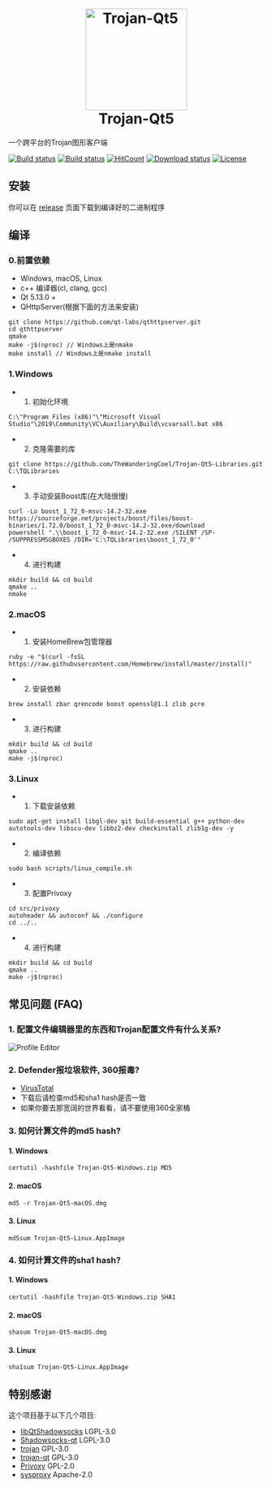 <h1 align="center">
  <img src="https://github.com/TheWanderingCoel/Trojan-Qt5/blob/master/icons/trojan-qt5.png?raw=true" alt="Trojan-Qt5" width="200">
  <br>
  Trojan-Qt5
  <br>
</h1>

一个跨平台的Trojan图形客户端

[![Build status](https://travis-ci.com/TheWanderingCoel/Trojan-Qt5.svg?branch=master)](https://travis-ci.com/TheWanderingCoel/Trojan-Qt5)
[![Build status](https://ci.appveyor.com/api/projects/status/shjhg9mlvc3c74ek?svg=true)](https://ci.appveyor.com/project/CoelWu/trojan-qt5)
[![HitCount](http://hits.dwyl.io/TheWanderingCoel/Trojan-Qt5.svg)](http://hits.dwyl.io/TheWanderingCoel/Trojan-Qt5)
[![Download status](https://img.shields.io/github/downloads/TheWanderingCoel/Trojan-Qt5/total.svg)](https://github.com/TheWanderingCoel/Trojan-Qt5/releases)
[![License](https://img.shields.io/badge/license-GPL%20V3-blue.svg?longCache=true)](https://www.gnu.org/licenses/gpl-3.0.en.html)

## 安装

你可以在 [release](https://github.com/TheWanderingCoel/Trojan-Qt5/releases) 页面下载到编译好的二进制程序

## 编译

### 0.前置依赖
- Windows, macOS, Linux
- c++ 编译器(cl, clang, gcc)
- Qt 5.13.0 +
- QHttpServer(根据下面的方法来安装)
```
git clone https://github.com/qt-labs/qthttpserver.git
cd qthttpserver
qmake
make -j$(nproc) // Windows上是nmake
make install // Windows上是nmake install
```

### 1.Windows
- 1. 初始化环境
```
C:\"Program Files (x86)"\"Microsoft Visual Studio"\2019\Community\VC\Auxiliary\Build\vcvarsall.bat x86
```
- 2. 克隆需要的库
```
git clone https://github.com/TheWanderingCoel/Trojan-Qt5-Libraries.git C:\TQLibraries
```
- 3. 手动安装Boost库(在大陆很慢)
```
curl -Lo boost_1_72_0-msvc-14.2-32.exe https://sourceforge.net/projects/boost/files/boost-binaries/1.72.0/boost_1_72_0-msvc-14.2-32.exe/download
powershell ".\\boost_1_72_0-msvc-14.2-32.exe /SILENT /SP- /SUPPRESSMSGBOXES /DIR='C:\TQLibraries\boost_1_72_0'"
```
- 4. 进行构建
```
mkdir build && cd build
qmake ..
nmake
```

### 2.macOS
- 1. 安装HomeBrew包管理器
```
ruby -e "$(curl -fsSL https://raw.githubusercontent.com/Homebrew/install/master/install)"
```
- 2. 安装依赖
```
brew install zbar qrencode boost openssl@1.1 zlib pcre
```
- 3. 进行构建
```
mkdir build && cd build
qmake ..
make -j$(nproc)
```

### 3.Linux

- 1. 下载安装依赖
```
sudo apt-get install libgl-dev git build-essential g++ python-dev autotools-dev libicu-dev libbz2-dev checkinstall zlib1g-dev -y
```
- 2. 编译依赖
```
sudo bash scripts/linux_compile.sh
```
- 3. 配置Privoxy
```
cd src/privoxy
autoheader && autoconf && ./configure
cd ../..
```
- 4. 进行构建
```
mkdir build && cd build
qmake ..
make -j$(nproc)
```

## 常见问题 (FAQ)

### 1. 配置文件编辑器里的东西和Trojan配置文件有什么关系?
![Profile Editor](https://i.imgur.com/xA58JNG.png)

### 2. Defender报垃圾软件, 360报毒?
- [VirusTotal](https://www.virustotal.com/gui/file/247faa5d67592af7583a7ebd53654383d25e258de329ee145f7d8abbf2ba7034/detection)  
- 下载后请检查md5和sha1 hash是否一致
- 如果你要去那宽阔的世界看看，请不要使用360全家桶

### 3. 如何计算文件的md5 hash?
#### 1. Windows
```
certutil -hashfile Trojan-Qt5-Windows.zip MD5
```
#### 2. macOS
```
md5 -r Trojan-Qt5-macOS.dmg
```
#### 3. Linux
```
md5sum Trojan-Qt5-Linux.AppImage
```

### 4. 如何计算文件的sha1 hash?
#### 1. Windows
```
certutil -hashfile Trojan-Qt5-Windows.zip SHA1
```
#### 2. macOS
```
shasum Trojan-Qt5-macOS.dmg
```
#### 3. Linux
```
sha1sum Trojan-Qt5-Linux.AppImage
```
## 特别感谢

这个项目基于以下几个项目:

- [libQtShadowsocks](https://github.com/shadowsocks/libQtShadowsocks) LGPL-3.0
- [Shadowsocks-qt](https://github.com/trojan-gfw/trojan-qt) LGPL-3.0
- [trojan](https://github.com/trojan-gfw/trojan) GPL-3.0
- [trojan-qt](https://github.com/trojan-gfw/trojan-qt) GPL-3.0
- [Privoxy](https://www.privoxy.org) GPL-2.0
- [sysproxy](https://github.com/Noisyfox/sysproxy/) Apache-2.0